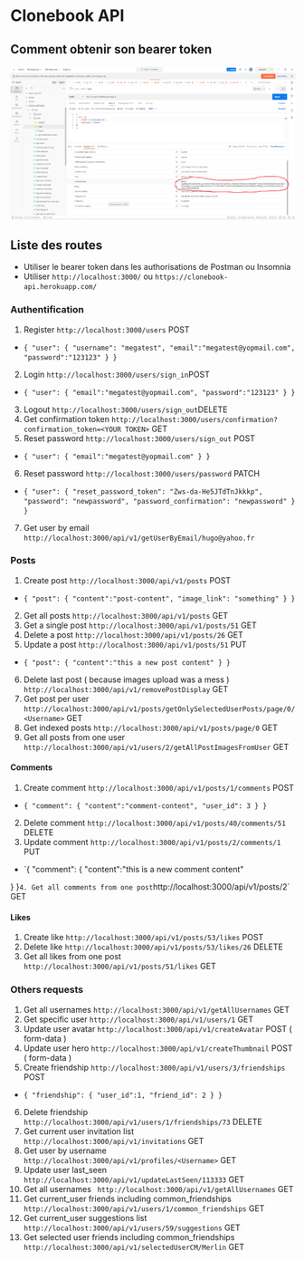 # Clonebook API

## Comment obtenir son bearer token 

![title](/public/bearer.png)

## Liste des routes

- Utiliser le bearer token dans les authorisations de Postman ou Insomnia
- Utiliser `http://localhost:3000/` ou `https://clonebook-api.herokuapp.com/`

### Authentification

1. Register `http://localhost:3000/users` POST
- `{
"user": {
    "username": "megatest",
    "email":"megatest@yopmail.com",
    "password":"123123"
}
}`
2. Login `http://localhost:3000/users/sign_in`POST
- `{
"user": {
    "email":"megatest@yopmail.com",
    "password":"123123"
}
}`
3. Logout `http://localhost:3000/users/sign_out`DELETE
4. Get confirmation token `http://localhost:3000/users/confirmation?confirmation_token=<YOUR TOKEN>` GET
5. Reset password `http://localhost:3000/users/sign_out` POST
- `{
    "user":
    {
        "email":"megatest@yopmail.com"
    }
}`
6. Reset password `http://localhost:3000/users/password` PATCH
- `{
 "user": {
      "reset_password_token": "Zws-da-He5JTdTnJkkkp",
      "password": "newpassword",
      "password_confirmation": "newpassword"
  }
}`
7. Get user by email ` http://localhost:3000/api/v1/getUserByEmail/hugo@yahoo.fr`

### Posts

1. Create post `http://localhost:3000/api/v1/posts` POST
- `{
"post": {
    "content":"post-content",
    "image_link": "something"
}
}`
2. Get all posts `http://localhost:3000/api/v1/posts` GET
3. Get a single post `http://localhost:3000/api/v1/posts/51` GET
4. Delete a post `http://localhost:3000/api/v1/posts/26` GET
5. Update a post `http://localhost:3000/api/v1/posts/51` PUT
- `{
"post": {
    "content":"this a new post content"
}
}`
6. Delete last post ( because images upload was a mess ) `http://localhost:3000/api/v1/removePostDisplay` GET
7. Get post per user `http://localhost:3000/api/v1/posts/getOnlySelectedUserPosts/page/0/<Username>` GET
8. Get indexed posts `http://localhost:3000/api/v1/posts/page/0` GET
9. Get all posts from one user `http://localhost:3000/api/v1/users/2/getAllPostImagesFromUser` GET

#### Comments

1. Create comment `http://localhost:3000/api/v1/posts/1/comments` POST
- `{
"comment": {
    "content":"comment-content",
    "user_id": 3
}
}`
2. Delete comment `http://localhost:3000/api/v1/posts/40/comments/51` DELETE
3. Update comment `http://localhost:3000/api/v1/posts/2/comments/1` PUT
- `{
"comment": {
    "content":"this is a new comment content"

}
}`
4. Get all comments from one post `http://localhost:3000/api/v1/posts/2` GET

#### Likes

1. Create like `http://localhost:3000/api/v1/posts/53/likes` POST
2. Delete like `http://localhost:3000/api/v1/posts/53/likes/26` DELETE
3. Get all likes from one post `http://localhost:3000/api/v1/posts/51/likes` GET

### Others requests

1. Get all usernames `http://localhost:3000/api/v1/getAllUsernames` GET
2. Get specific user `http://localhost:3000/api/v1/users/1` GET
3. Update user avatar `http://localhost:3000/api/v1/createAvatar` POST ( form-data )
4. Update user hero `http://localhost:3000/api/v1/createThumbnail` POST  ( form-data )
5. Create friendship `http://localhost:3000/api/v1/users/3/friendships` POST
- `{
"friendship": {
    "user_id":1,
    "friend_id": 2
}
}`
6. Delete friendship `http://localhost:3000/api/v1/users/1/friendships/73` DELETE
7. Get current user invitation list `http://localhost:3000/api/v1/invitations` GET
8. Get user by username `http://localhost:3000/api/v1/profiles/<Username>` GET
9. Update user last_seen `http://localhost:3000/api/v1/updateLastSeen/113333` GET
10. Get all usernames ` http://localhost:3000/api/v1/getAllUsernames` GET
11. Get current_user friends including common_friendships ` http://localhost:3000/api/v1/users/1/common_friendships` GET
12. Get current_user suggestions list ` http://localhost:3000/api/v1/users/59/suggestions` GET
13. Get selected user friends including common_friendships ` http://localhost:3000/api/v1/selectedUserCM/Merlin` GET
